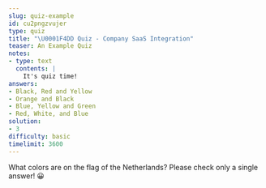 ```yaml
---
slug: quiz-example
id: cu2pngzvujer
type: quiz
title: "\U0001F4DD Quiz - Company SaaS Integration"
teaser: An Example Quiz
notes:
- type: text
  contents: |
    It's quiz time!
answers:
- Black, Red and Yellow
- Orange and Black
- Blue, Yellow and Green
- Red, White, and Blue
solution:
- 3
difficulty: basic
timelimit: 3600
---
```

What colors are on the flag of the Netherlands? Please check only a single answer! 😀
